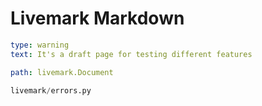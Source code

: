 # Livemark Markdown

```yaml remark
type: warning
text: It's a draft page for testing different features
```

```yaml reference
path: livemark.Document
```

```python file
livemark/errors.py
```
